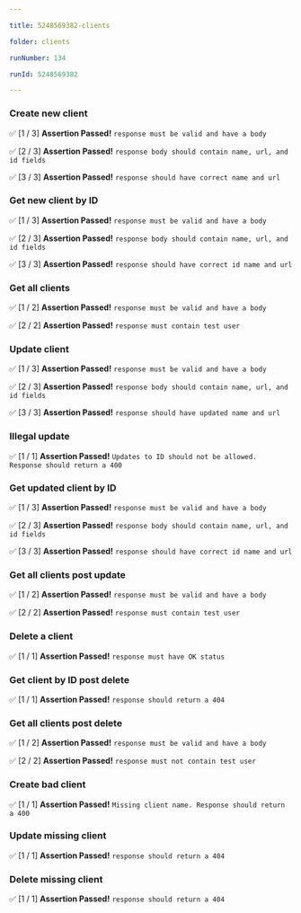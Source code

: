```yaml
---

title: 5248569382-clients

folder: clients

runNumber: 134

runId: 5248569382

---
```





### Create new client

✅ [1 / 3] **Assertion Passed!** `response must be valid and have a body`

✅ [2 / 3] **Assertion Passed!** `response body should contain name, url, and id fields`

✅ [3 / 3] **Assertion Passed!** `response should have correct name and url`




### Get new client by ID

✅ [1 / 3] **Assertion Passed!** `response must be valid and have a body`

✅ [2 / 3] **Assertion Passed!** `response body should contain name, url, and id fields`

✅ [3 / 3] **Assertion Passed!** `response should have correct id name and url`




### Get all clients

✅ [1 / 2] **Assertion Passed!** `response must be valid and have a body`

✅ [2 / 2] **Assertion Passed!** `response must contain test user`




### Update client

✅ [1 / 3] **Assertion Passed!** `response must be valid and have a body`

✅ [2 / 3] **Assertion Passed!** `response body should contain name, url, and id fields`

✅ [3 / 3] **Assertion Passed!** `response should have updated name and url`




### Illegal update

✅ [1 / 1] **Assertion Passed!** `Updates to ID should not be allowed. Response should return a 400`




### Get updated client by ID

✅ [1 / 3] **Assertion Passed!** `response must be valid and have a body`

✅ [2 / 3] **Assertion Passed!** `response body should contain name, url, and id fields`

✅ [3 / 3] **Assertion Passed!** `response should have correct id name and url`




### Get all clients post update

✅ [1 / 2] **Assertion Passed!** `response must be valid and have a body`

✅ [2 / 2] **Assertion Passed!** `response must contain test user`




### Delete a client

✅ [1 / 1] **Assertion Passed!** `response must have OK status`




### Get client by ID post delete

✅ [1 / 1] **Assertion Passed!** `response should return a 404`




### Get all clients post delete

✅ [1 / 2] **Assertion Passed!** `response must be valid and have a body`

✅ [2 / 2] **Assertion Passed!** `response must not contain test user`




### Create bad client

✅ [1 / 1] **Assertion Passed!** `Missing client name. Response should return a 400`




### Update missing client

✅ [1 / 1] **Assertion Passed!** `response should return a 404`




### Delete missing client

✅ [1 / 1] **Assertion Passed!** `response should return a 404`